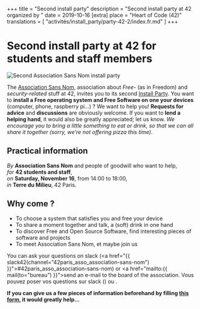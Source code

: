 +++
title = "Second install party"
description = "Second install party at 42 organized by "
date = 2019-10-16
[extra]
place = "Heart of Code (42)"
translations = [
    "activités/install_party/party-42-2/index.fr.md"
]
+++

# Second install party at 42 for students and staff members

![Second Association Sans Nom install party](header_install_party_2.svg)

The [Association Sans Nom](https://sansnom.org), association about *Free-* (as in Freedom) and *security-related* stuff at 42, invites you to its second [Install Party](@/activités/install_party/_index.en.md).
You want to **install a Free operating system and Free Software on one your devices** (computer, phone, raspberry pi…) ? We want to help you!
**Requests for advice** and **discussions** are obviously welcome.
If you want to **lend a helping hand**, it would also be greatly appreciated; let us know.
*We encourage you to bring a little something to eat or drink, so that we can all share it together (sorry, we're not offering pizza this time).*

## Practical information

*By* **Association Sans Nom** and people of goodwill who want to help,  
*for* **42 students and staff**,  
*on* **Saturday, November 16**, from 14:00 to 18:00,  
*in* **Terre du Milieu**, 42 Paris.

## Why come ?

- To choose a system that satisfies you and free your device
- To share a moment together and talk, a (soft) drink in one hand
- To discover Free and Open Source Software, find interesting pieces of software and projects
- To meet Association Sans Nom, et maybe join us

You can ask your questions on slack (<a href="{{ slack42(channel="42paris_asso_association-sans-nom") }}">#42paris_asso_association-sans-nom</a>) or <a href="mailto:{{ mail(to="bureau") }}">send an e-mail to the board of the association</a>.
Vous pouvez poser vos questions sur slack () ou .

**If you can give us a few pieces of information beforehand by filling [this form](https://framaforms.org/install-party-2-avec-lassociation-sans-nom-1572862082#endprelude), it would greatly help…**
